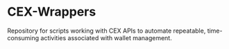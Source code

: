 # CEX-Wrappers

Repository for scripts working with CEX APIs to automate repeatable, time-consuming activities associated with wallet management.
